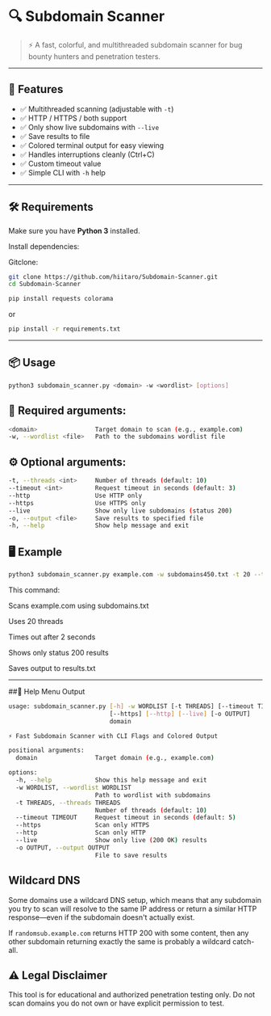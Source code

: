 # 🔍 Subdomain Scanner

> ⚡ A fast, colorful, and multithreaded subdomain scanner for bug bounty hunters and penetration testers.

---

## 🚀 Features

- ✅ Multithreaded scanning (adjustable with `-t`)
- ✅ HTTP / HTTPS / both support
- ✅ Only show live subdomains with `--live`
- ✅ Save results to file
- ✅ Colored terminal output for easy viewing
- ✅ Handles interruptions cleanly (Ctrl+C)
- ✅ Custom timeout value
- ✅ Simple CLI with `-h` help

---

## 🛠 Requirements

Make sure you have **Python 3** installed.

Install dependencies:

Gitclone:

```bash
git clone https://github.com/hiitaro/Subdomain-Scanner.git
cd Subdomain-Scanner
```

```bash
pip install requests colorama
```
or
```bash
pip install -r requirements.txt
```

---



## 📦 Usage

```bash
python3 subdomain_scanner.py <domain> -w <wordlist> [options]
```

## 📌 Required arguments:

```bash
<domain>                Target domain to scan (e.g., example.com)
-w, --wordlist <file>   Path to the subdomains wordlist file
```

## ⚙️ Optional arguments:

```bash
-t, --threads <int>     Number of threads (default: 10)
--timeout <int>         Request timeout in seconds (default: 3)
--http                  Use HTTP only
--https                 Use HTTPS only
--live                  Show only live subdomains (status 200)
-o, --output <file>     Save results to specified file
-h, --help              Show help message and exit
```

## 🖥 Example

```bash
python3 subdomain_scanner.py example.com -w subdomains450.txt -t 20 --timeout 2 --live -o results.txt
```
This command:

Scans example.com using subdomains.txt

Uses 20 threads

Times out after 2 seconds

Shows only status 200 results

Saves output to results.txt

---

##💬 Help Menu Output

```bash
usage: subdomain_scanner.py [-h] -w WORDLIST [-t THREADS] [--timeout TIMEOUT]
                            [--https] [--http] [--live] [-o OUTPUT]
                            domain

⚡ Fast Subdomain Scanner with CLI Flags and Colored Output

positional arguments:
  domain                Target domain (e.g., example.com)

options:
  -h, --help            Show this help message and exit
  -w WORDLIST, --wordlist WORDLIST
                        Path to wordlist with subdomains
  -t THREADS, --threads THREADS
                        Number of threads (default: 10)
  --timeout TIMEOUT     Request timeout in seconds (default: 5)
  --https               Scan only HTTPS
  --http                Scan only HTTP
  --live                Show only live (200 OK) results
  -o OUTPUT, --output OUTPUT
                        File to save results
```

## Wildcard DNS

Some domains use a wildcard DNS setup, which means that any subdomain you try to scan will resolve to the same IP address or return a similar HTTP response—even if the subdomain doesn't actually exist.

If `randomsub.example.com` returns HTTP 200 with some content, then any other subdomain returning exactly the same is probably a wildcard catch-all.

## ⚠️ Legal Disclaimer
This tool is for educational and authorized penetration testing only.
Do not scan domains you do not own or have explicit permission to test.


